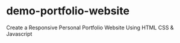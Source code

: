 # demo-portfolio-website
Create a Responsive Personal Portfolio Website Using HTML CSS &amp; Javascript
